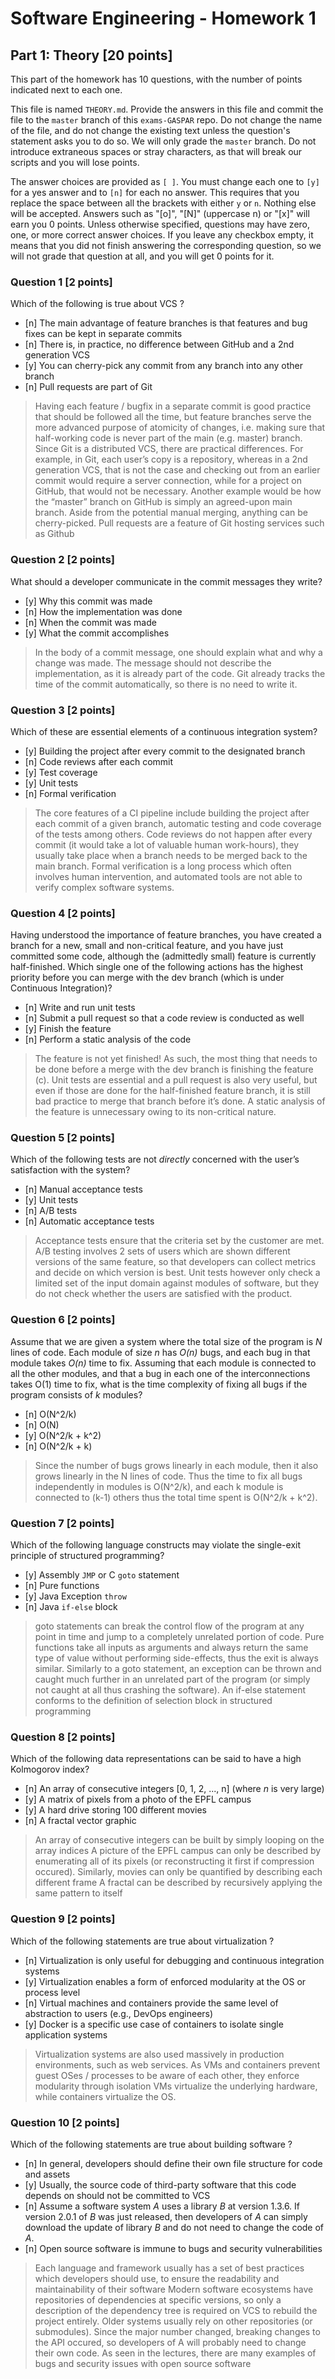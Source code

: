 # Software Engineering - Homework 1

## Part 1: Theory [20 points]

This part of the homework has 10 questions, with the number of points indicated next to each one.

This file is named `THEORY.md`. Provide the answers in this file and commit the file to the `master` branch of this `exams-GASPAR` repo. Do not change the name of the file, and do not change the existing text unless the question's statement asks you to do so. We will only grade the `master` branch. Do not introduce extraneous spaces or stray characters, as that will break our scripts and you will lose points.

The answer choices are provided as `[ ]`.  You must change each one to `[y]` for a yes answer and to `[n]` for each no answer.  This requires that you replace the space between all the brackets with either `y` or `n`. Nothing else will be accepted. Answers such as "[o]", "[N]" (uppercase n) or "[x]" will earn you 0 points. Unless otherwise specified, questions may have zero, one, or more correct answer choices. If you leave any checkbox empty, it means that you did not finish answering the corresponding question, so we will not grade that question at all, and you will get 0 points for it.


### Question 1 [2 points]

Which of the following is true about VCS ?

- [n] The main advantage of feature branches is that features and bug fixes can be kept in separate commits
- [n] There is, in practice, no difference between GitHub and a 2nd generation VCS
- [y] You can cherry-pick any commit from any branch into any other branch
- [n] Pull requests are part of Git

> Having each feature / bugfix in a separate commit is good practice that should be followed all the time, but feature branches serve the more advanced purpose of atomicity of changes, i.e. making sure that half-working code is never part of the main (e.g. master) branch.
> Since Git is a distributed VCS, there are practical differences. For example, in Git, each user’s copy is a repository, whereas in a 2nd generation VCS, that is not the case and checking out from an earlier commit would require a server connection, while for a project on GitHub, that would not be necessary. Another example would be how the “master” branch on GitHub is simply an agreed-upon main branch.
> Aside from the potential manual merging, anything can be cherry-picked.
> Pull requests are a feature of Git hosting services such as Github

### Question 2 [2 points]

What should a developer communicate in the commit messages they write?

- [y] Why this commit was made
- [n] How the implementation was done
- [n] When the commit was made
- [y] What the commit accomplishes

> In the body of a commit message, one should explain what and why a change was made. The message should not describe the implementation, as it is already part of the code. Git already tracks the time of the commit automatically, so there is no need to write it.

### Question 3 [2 points]

Which of these are essential elements of a continuous integration system?

- [y] Building the project after every commit to the designated branch
- [n] Code reviews after each commit
- [y] Test coverage
- [y] Unit tests
- [n] Formal verification

> The core features of a CI pipeline include building the project after each commit of a given branch, automatic testing and code coverage of the tests among others. Code reviews do not happen after every commit (it would take a lot of valuable human work-hours), they usually take place when a branch needs to be merged back to the main branch. Formal verification is a long process which often involves human intervention, and automated tools are not able to verify complex software systems.

### Question 4 [2 points]

Having understood the importance of feature branches, you have created a branch for a new, small and non-critical feature, and you have just committed some code, although the (admittedly small) feature is currently half-finished. Which single one of the following actions has the highest priority before you can merge with the dev branch (which is under Continuous Integration)?

- [n] Write and run unit tests
- [n] Submit a pull request so that a code review is conducted as well
- [y] Finish the feature
- [n] Perform a static analysis of the code

> The feature is not yet finished! As such, the most thing that needs to be done before a merge with the dev branch is finishing the feature (c). Unit tests are essential and a pull request is also very useful, but even if those are done for the half-finished feature branch, it is still bad practice to merge that branch before it’s done. A static analysis of the feature is unnecessary owing to its non-critical nature.

### Question 5 [2 points]

Which of the following tests are not *directly* concerned with the user’s satisfaction with the system?

- [n] Manual acceptance tests
- [y] Unit tests
- [n] A/B tests
- [n] Automatic acceptance tests

> Acceptance tests ensure that the criteria set by the customer are met. A/B testing involves 2 sets of users which are shown different versions of the same feature, so that developers can collect metrics and decide on which version is best. Unit tests however only check a limited set of the input domain against modules of software, but they do not check whether the users are satisfied with the product.

### Question 6 [2 points]

Assume that we are given a system where the total size of the program is *N* lines of code. Each module of size *n* has *O(n)* bugs, and each bug in that module takes *O(n)* time to fix. Assuming that each module is connected to all the other modules, and that a bug in each one of the interconnections takes O(1) time to fix, what is the time complexity of fixing all bugs if the program consists of *k* modules?

- [n] O(N^2/k)
- [n] O(N)
- [y] O(N^2/k + k^2)
- [n] O(N^2/k + k)

> Since the number of bugs grows linearly in each module, then it also grows linearly in the N lines of code. Thus the time to fix all bugs independently in modules is O(N^2/k), and each k module is connected to (k-1) others thus the total time spent is O(N^2/k + k^2).

### Question 7 [2 points]

Which of the following language constructs may violate the single-exit principle of structured programming?

- [y] Assembly `JMP` or C `goto` statement
- [n] Pure functions
- [y] Java Exception `throw`
- [n] Java `if-else` block

> goto statements can break the control flow of the program at any point in time and jump to a completely unrelated portion of code.
> Pure functions take all inputs as arguments and always return the same type of value without performing side-effects, thus the exit is always similar.
> Similarly to a goto statement, an exception can be thrown and caught much further in an unrelated part of the program (or simply not caught at all thus crashing the software).
> An if-else statement conforms to the definition of selection block in structured programming

### Question 8 [2 points]

Which of the following data representations can be said to have a high Kolmogorov index?

- [n] An array of consecutive integers [0, 1, 2, ..., n] (where *n* is very large)
- [y] A matrix of pixels from a photo of the EPFL campus
- [y] A hard drive storing 100 different movies
- [n] A fractal vector graphic

> An array of consecutive integers can be built by simply looping on the array indices
> A picture of the EPFL campus can only be described by enumerating all of its pixels (or reconstructing it first if compression occured).
> Similarly, movies can only be quantified by describing each different frame
> A fractal can be described by recursively applying the same pattern to itself

### Question 9 [2 points]

Which of the following statements are true about virtualization ?

- [n] Virtualization is only useful for debugging and continuous integration systems
- [y] Virtualization enables a form of enforced modularity at the OS or process level
- [n] Virtual machines and containers provide the same level of abstraction to users (e.g., DevOps engineers)
- [y] Docker is a specific use case of containers to isolate single application systems

> Virtualization systems are also used massively in production environments, such as web services.
> As VMs and containers prevent guest OSes / processes to be aware of each other, they enforce modularity through isolation
> VMs virtualize the underlying hardware, while containers virtualize the OS.

### Question 10 [2 points]

Which of the following statements are true about building software ?

- [n] In general, developers should define their own file structure for code and assets
- [y] Usually, the source code of third-party software that this code depends on should not be committed to VCS
- [n] Assume a software system *A* uses a library *B* at version 1.3.6. If version 2.0.1 of *B* was just released, then developers of *A* can simply download the update of library *B* and do not need to change the code of *A*.
- [n] Open source software is immune to bugs and security vulnerabilities

> Each language and framework usually has a set of best practices which developers should use, to ensure the readability and maintainability of their software
> Modern software ecosystems have repositories of dependencies at specific versions, so only a description of the dependency tree is required on VCS to rebuild the project entirely. Older systems usually rely on other repositories (or submodules).
> Since the major number changed, breaking changes to the API occured, so developers of A will probably need to change their own code.
> As seen in the lectures, there are many examples of bugs and security issues with open source software
